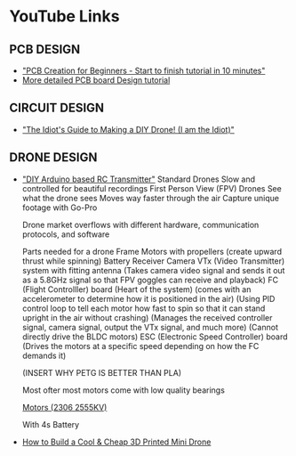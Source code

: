 # YouTube Links

## PCB DESIGN
* ["PCB Creation for Beginners - Start to finish tutorial in 10 minutes"](https://www.youtube.com/watch?v=MsdJgEinb34&ab_channel=TheHookUp)
* [More detailed PCB board Design tutorial](https://www.youtube.com/watch?v=_x2fzKEjUGQ&list=PLXvLToQzgzdea0sQXmpY8k4tfiXpkYIwO)

## CIRCUIT DESIGN

* ["The Idiot's Guide to Making a DIY Drone! (I am the Idiot)"](https://www.youtube.com/watch?v=DeSDjjicGWY&ab_channel=GreatScott%21)

## DRONE DESIGN

* ["DIY Arduino based RC Transmitter"](https://www.youtube.com/watch?v=-BDCmwNssiw&ab_channel=HowToMechatronics)
  Standard Drones
  Slow and controlled for beautiful recordings
  First Person View (FPV) Drones
  See what the drone sees
  Moves way faster through the air
  Capture unique footage with Go-Pro

  Drone market overflows with different hardware, communication protocols, and software

  Parts needed for a drone
  Frame
  Motors with propellers (create upward thrust while spinning)
  Battery
  Receiver
  Camera
  VTx (Video Transmitter) system with fitting antenna (Takes camera video signal and sends it out as a 5.8GHz signal so that FPV goggles can receive and playback)
  FC (Flight Controlller) board (Heart of the system) (comes with an accelerometer to determine how it is positioned in the air) (Using PID control loop to tell each motor how fast to spin so that it can stand upright in the air without crashing) (Manages the received controller signal, camera signal, output the VTx signal, and much more) (Cannot directly drive the BLDC motors)
  ESC (Electronic Speed Controller) board (Drives the motors at a specific speed depending on how the FC demands it)

  (INSERT WHY PETG IS BETTER THAN PLA)

  Most ofter most motors come with low quality bearings

  [Motors (2306 2555KV)]([https://www.aliexpress.us/item/3256804448550440.html?aff_fcid=d0f328c1fb634a7e8822476a625718dd-1698264579441-03867-_Dl3tc4b&tt=CPS_NORMAL&aff_fsk=_Dl3tc4b&aff_platform=shareComponent-detail&sk=_Dl3tc4b&aff_trace_key=d0f328c1fb634a7e8822476a625718dd-1698264579441-03867-_Dl3tc4b&terminal_id=2d4f1d18014545ea9b4db8b1e8f0c190&afSmartRedirect=y&gatewayAdapt=glo2usa4itemAdapt](https://www.aliexpress.us/item/3256804448550440.html?aff_fcid=d0f328c1fb634a7e8822476a625718dd-1698264579441-03867-_Dl3tc4b&tt=CPS_NORMAL&aff_fsk=_Dl3tc4b&aff_platform=shareComponent-detail&sk=_Dl3tc4b&aff_trace_key=d0f328c1fb634a7e8822476a625718dd-1698264579441-03867-_Dl3tc4b&terminal_id=2d4f1d18014545ea9b4db8b1e8f0c190&afSmartRedirect=y&gatewayAdapt=glo2usa4itemAdapt)https://www.aliexpress.us/item/3256804448550440.html?aff_fcid=d0f328c1fb634a7e8822476a625718dd-1698264579441-03867-_Dl3tc4b&tt=CPS_NORMAL&aff_fsk=_Dl3tc4b&aff_platform=shareComponent-detail&sk=_Dl3tc4b&aff_trace_key=d0f328c1fb634a7e8822476a625718dd-1698264579441-03867-_Dl3tc4b&terminal_id=2d4f1d18014545ea9b4db8b1e8f0c190&afSmartRedirect=y&gatewayAdapt=glo2usa4itemAdapt)

  With 4s Battery
* [How to Build a Cool & Cheap 3D Printed Mini Drone](https://www.youtube.com/watch?v=gpKcrYcMFKM)
